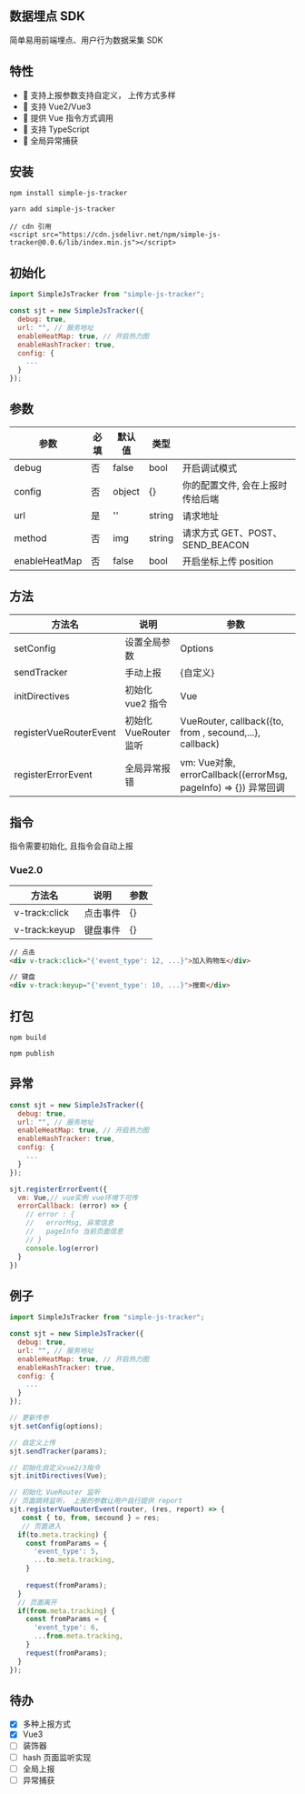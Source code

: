## 数据埋点 SDK

简单易用前端埋点、用户行为数据采集 SDK

## 特性

- 🚀 支持上报参数支持自定义， 上传方式多样
- 🚀 支持 Vue2/Vue3
- 💪 提供 Vue 指令方式调用
- 💪 支持 TypeScript
- 💪 全局异常捕获

## 安装

```
npm install simple-js-tracker

yarn add simple-js-tracker

// cdn 引用
<script src="https://cdn.jsdelivr.net/npm/simple-js-tracker@0.0.6/lib/index.min.js"></script>
```

## 初始化

```js
import SimpleJsTracker from "simple-js-tracker";

const sjt = new SimpleJsTracker({
  debug: true,
  url: "", // 服务地址
  enableHeatMap: true, // 开启热力图
  enableHashTracker: true,
  config: {
    ...
  }
});
```

## 参数

| 参数          | 必填 | 默认值 | 类型   |                                  |
| ------------- | ---- | ------ | ------ | -------------------------------- |
| debug         | 否   | false  | bool   | 开启调试模式                     |
| config        | 否   | object | {}     | 你的配置文件, 会在上报时传给后端 |
| url           | 是   | ''     | string | 请求地址                         |
| method        | 否   | img    | string | 请求方式 GET、POST、SEND_BEACON  |
| enableHeatMap | 否   | false  | bool   | 开启坐标上传 position            |

## 方法

| 方法名                 | 说明                  | 参数                                                    |
| ---------------------- | --------------------- | ------------------------------------------------------- |
| setConfig              | 设置全局参数          | Options                                                 |
| sendTracker            | 手动上报              | {自定义}                                                |
| initDirectives         | 初始化 vue2 指令      | Vue                                                     |
| registerVueRouterEvent | 初始化 VueRouter 监听 | VueRouter, callback({to, from , secound,...}, callback) |
| registerErrorEvent | 全局异常报错 | vm: Vue对象, errorCallback((errorMsg, pageInfo) => {}) 异常回调 |

## 指令

指令需要初始化, 且指令会自动上报

### Vue2.0

| 方法名        | 说明     | 参数 |
| ------------- | -------- | ---- |
| v-track:click | 点击事件 | {}   |
| v-track:keyup | 键盘事件 | {}   |

```html
// 点击
<div v-track:click="{'event_type': 12, ...}">加入购物车</div>

// 键盘
<div v-track:keyup="{'event_type': 10, ...}">搜索</div>
```


## 打包

```
npm build

npm publish
```

## 异常
```js
const sjt = new SimpleJsTracker({
  debug: true,
  url: "", // 服务地址
  enableHeatMap: true, // 开启热力图
  enableHashTracker: true,
  config: {
    ...
  }
});

sjt.registerErrorEvent({
  vm: Vue,// vue实例 vue环境下可传
  errorCallback: (error) => {
    // error : { 
    //   errorMsg, 异常信息
    //   pageInfo 当前页面信息
    // }
    console.log(error)
  }
})
```

## 例子

```js
import SimpleJsTracker from "simple-js-tracker";

const sjt = new SimpleJsTracker({
  debug: true,
  url: "", // 服务地址
  enableHeatMap: true, // 开启热力图
  enableHashTracker: true,
  config: {
    ...
  }
});

// 更新传参
sjt.setConfig(options);

// 自定义上传
sjt.sendTracker(params);

// 初始化自定义vue2/3指令
sjt.initDirectives(Vue);

// 初始化 VueRouter 监听
// 页面跳转监听， 上报的参数让用户自行提供 report
sjt.registerVueRouterEvent(router, (res, report) => {
   const { to, from, secound } = res;
   // 页面进入
  if(to.meta.tracking) {
    const fromParams = {
      'event_type': 5,
      ...to.meta.tracking,
    }
    
    request(fromParams);
  }
  // 页面离开
  if(from.meta.tracking) {
    const fromParams = {
      'event_type': 6,
      ...from.meta.tracking,
    }
    request(fromParams);
  }
});

```


## 待办

- [x] 多种上报方式
- [x] Vue3
- [ ] 装饰器
- [ ] hash 页面监听实现
- [ ] 全局上报
- [ ] 异常捕获
